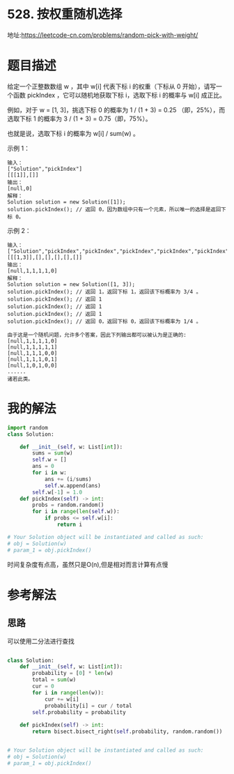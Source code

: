 # 528. 按权重随机选择
地址:https://leetcode-cn.com/problems/random-pick-with-weight/

# 题目描述
给定一个正整数数组 w ，其中 w[i] 代表下标 i 的权重（下标从 0 开始），请写一个函数 pickIndex ，它可以随机地获取下标 i，选取下标 i 的概率与 w[i] 成正比。

例如，对于 w = [1, 3]，挑选下标 0 的概率为 1 / (1 + 3) = 0.25 （即，25%），而选取下标 1 的概率为 3 / (1 + 3) = 0.75（即，75%）。

也就是说，选取下标 i 的概率为 w[i] / sum(w) 。

示例 1：
```
输入：
["Solution","pickIndex"]
[[[1]],[]]
输出：
[null,0]
解释：
Solution solution = new Solution([1]);
solution.pickIndex(); // 返回 0，因为数组中只有一个元素，所以唯一的选择是返回下标 0。

```

示例 2：
```
输入：
["Solution","pickIndex","pickIndex","pickIndex","pickIndex","pickIndex"]
[[[1,3]],[],[],[],[],[]]
输出：
[null,1,1,1,1,0]
解释：
Solution solution = new Solution([1, 3]);
solution.pickIndex(); // 返回 1，返回下标 1，返回该下标概率为 3/4 。
solution.pickIndex(); // 返回 1
solution.pickIndex(); // 返回 1
solution.pickIndex(); // 返回 1
solution.pickIndex(); // 返回 0，返回下标 0，返回该下标概率为 1/4 。

由于这是一个随机问题，允许多个答案，因此下列输出都可以被认为是正确的:
[null,1,1,1,1,0]
[null,1,1,1,1,1]
[null,1,1,1,0,0]
[null,1,1,1,0,1]
[null,1,0,1,0,0]
......
诸若此类。
```

# 我的解法
```python
import random
class Solution:

    def __init__(self, w: List[int]):
        sums = sum(w)
        self.w = []
        ans = 0
        for i in w:
            ans += (i/sums)
            self.w.append(ans)
        self.w[-1] = 1.0
    def pickIndex(self) -> int:
        probs = random.random()
        for i in range(len(self.w)):
            if probs <= self.w[i]:
                return i

# Your Solution object will be instantiated and called as such:
# obj = Solution(w)
# param_1 = obj.pickIndex()

```
时间复杂度有点高，虽然只是O(n),但是相对而言计算有点慢


# 参考解法

## 思路
可以使用二分法进行查找
```python

class Solution:
    def __init__(self, w: List[int]):
        probability = [0] * len(w)
        total = sum(w)
        cur = 0
        for i in range(len(w)):
            cur += w[i]
            probability[i] = cur / total
        self.probability = probability
        
    def pickIndex(self) -> int:
        return bisect.bisect_right(self.probability, random.random())


# Your Solution object will be instantiated and called as such:
# obj = Solution(w)
# param_1 = obj.pickIndex()


```
